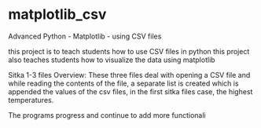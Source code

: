 # matplotlib_csv
Advanced Python - Matplotlib - using CSV files

this project is to teach students how to use CSV files in python
this project also teaches students how to visualize the data using matplotlib

Sitka 1-3 files Overview:
These three files deal with opening a CSV file and while reading the contents of the file, a separate list is created which is appended the values of the csv files, in the first sitka files case, the highest temperatures. 

The programs progress and continue to add more functionali
 

